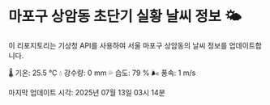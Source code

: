 
# 마포구 상암동 초단기 실황 날씨 정보 🌤️

이 리포지토리는 기상청 API를 사용하여 서울 마포구 상암동의 날씨 정보를 업데이트합니다. 

🌡️ 기온: 25.5 ℃
💧 강수량: 0 mm
💦 습도: 79 %
🌬️ 풍속: 1 m/s

마지막 업데이트 시각: 2025년 07월 13일 03시 14분    
